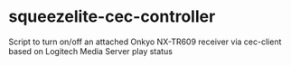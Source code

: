 # squeezelite-cec-controller
Script to turn on/off an attached Onkyo NX-TR609 receiver via cec-client based on Logitech Media Server play status
